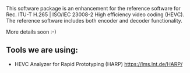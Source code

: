 This software package is an enhancement for the reference software for Rec. ITU-T H.265 | ISO/IEC 23008-2 High efficiency video coding (HEVC). The reference software includes both encoder and decoder functionality.

More details soon :-)

Tools we are using:
---
* HEVC Analyzer for Rapid Prototyping (HARP)
  https://lms.lnt.de/HARP/
